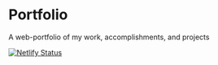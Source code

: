 # Portfolio
A web-portfolio of my work, accomplishments, and projects  
  
[![Netlify Status](https://api.netlify.com/api/v1/badges/adc90051-8e71-477d-91d9-cd3fde42af13/deploy-status)](https://app.netlify.com/sites/admiring-wing-9d6227/deploys)

